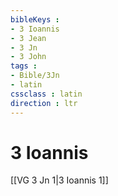 ```yaml
---
bibleKeys : 
- 3 Ioannis
- 3 Jean
- 3 Jn
- 3 John
tags : 
- Bible/3Jn
- latin
cssclass : latin
direction : ltr
---
```


# 3 Ioannis

[[VG 3 Jn 1|3 Ioannis 1]]
